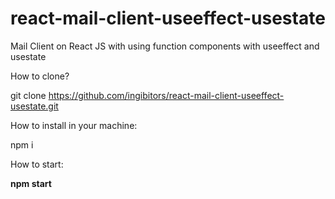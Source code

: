 # react-mail-client-useeffect-usestate
Mail Client on React JS with using function components with useeffect and usestate

How to clone?

git clone https://github.com/ingibitors/react-mail-client-useeffect-usestate.git


How to install in your machine:

npm i

How to start:

**npm start**


